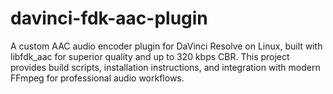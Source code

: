 # davinci-fdk-aac-plugin
A custom AAC audio encoder plugin for DaVinci Resolve on Linux, built with libfdk_aac for superior quality and up to 320 kbps CBR. This project provides build scripts, installation instructions, and integration with modern FFmpeg for professional audio workflows.
